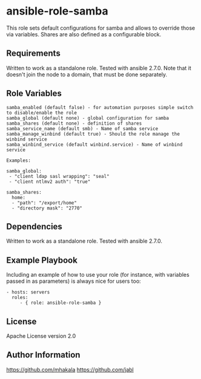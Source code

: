 ansible-role-samba
==================

This role sets default configurations for samba and allows to override those via variables. Shares are also defined 
as a configurable block. 

Requirements
------------

Written to work as a standalone role. Tested with ansible 2.7.0. Note
that it doesn't join the node to a domain, that must be done
separately.

Role Variables
--------------
```
samba_enabled (default false) - for automation purposes simple switch to disable/enable the role
samba_global (default none) - global configuration for samba
samba_shares (default none) - definition of shares
samba_service_name (default smb) - Name of samba service
samba_manage_winbind (default true) - Should the role manage the winbind service
samba_winbind_service (default winbind.service) - Name of winbind service

Examples:

samba_global:
 - "client ldap sasl wrapping": "seal"
 - "client ntlmv2 auth": "true"

samba_shares:
  home:
  - "path": "/export/home"
  - "directory mask": "2770"
```

Dependencies
------------

Written to work as a standalone role. Tested with ansible 2.7.0.

Example Playbook
----------------

Including an example of how to use your role (for instance, with variables passed in as parameters) is always nice for users too:

    - hosts: servers
      roles:
         - { role: ansible-role-samba }

License
-------

Apache License version 2.0

Author Information
------------------

https://github.com/mhakala
https://github.com/jabl
